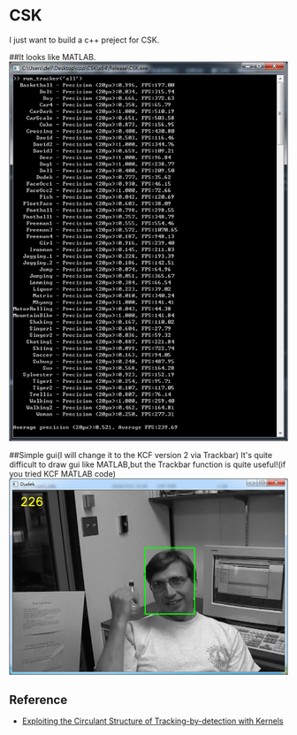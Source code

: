 # CSK
I just want to build a c++ preject for CSK.





##It looks like MATLAB.
![CSK](command_window.png)

##Simple gui(I will change it to the KCF version 2 via Trackbar)
It's quite difficult to draw gui like MATLAB,but the Trackbar function is quite useful!(if you tried KCF MATLAB code)
![CSK](gui_result.png)

Reference
----------
* [Exploiting the Circulant Structure of Tracking-by-detection with Kernels](http://www.robots.ox.ac.uk/~joao/circulant/)

